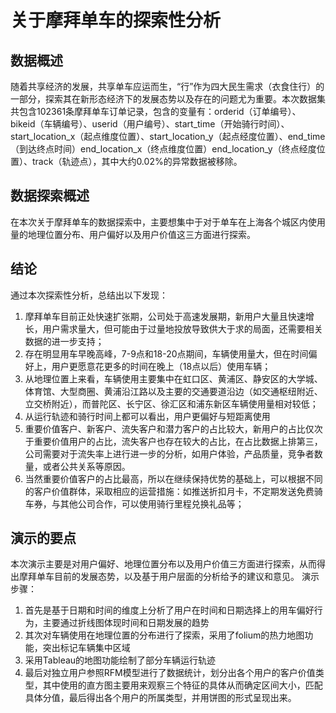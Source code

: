 # 关于摩拜单车的探索性分析

## 数据概述
随着共享经济的发展，共享单车应运而生，“行”作为四大民生需求（衣食住行）的一部分，探索其在新形态经济下的发展态势以及存在的问题尤为重要。本次数据集共包含102361条摩拜单车订单记录，包含的变量有：orderid（订单编号）、bikeid（车辆编号）、userid（用户编号）、start_time（开始骑行时间）、start_location_x（起点维度位置）、start_location_y（起点经度位置）、end_time（到达终点时间）end_location_x（终点维度位置）end_location_y（终点经度位置）、track（轨迹点），其中大约0.02%的异常数据被移除。

## 数据探索概述
在本次关于摩拜单车的数据探索中，主要想集中于对于单车在上海各个城区内使用量的地理位置分布、用户偏好以及用户价值这三方面进行探索。

## 结论

通过本次探索性分析，总结出以下发现：

1. 摩拜单车目前正处快速扩张期，公司处于高速发展期，新用户大量且快速增长，用户需求量大，但可能由于过量地投放导致供大于求的局面，还需要相关数据的进一步支持；
2. 存在明显用车早晚高峰，7-9点和18-20点期间，车辆使用量大，但在时间偏好上，用户更愿意花更多的时间在晚上（18点以后）使用车辆；
3. 从地理位置上来看，车辆使用主要集中在虹口区、黄浦区、静安区的大学城、体育馆、大型商圈、黄浦沿江路以及主要的交通要道沿边（如交通枢纽附近、立交桥附近），而普陀区、长宁区、徐汇区和浦东新区车辆使用量相对较低；
4. 从运行轨迹和骑行时间上都可以看出，用户更偏好与短距离使用
5. 重要价值客户、新客户、流失客户和潜力客户的占比较大，新用户的占比仅次于重要价值用户的占比，流失客户也存在较大的占比，在占比数据上排第三，公司需要对于流失率上进行进一步的分析，如用户体验，产品质量，竞争者数量，或者公共关系等原因。
6. 当然重要价值客户的占比最高，所以在继续保持优势的基础上，可以根据不同的客户价值群体，采取相应的运营措施：如推送折扣月卡，不定期发送免费骑车券，与其他公司合作，可以使用骑行里程兑换礼品等；


## 演示的要点

本次演示主要是对用户偏好、地理位置分布以及用户价值三方面进行探索，从而得出摩拜单车目前的发展态势，以及基于用户层面的分析给予的建议和意见。
演示步骤：

1. 首先是基于日期和时间的维度上分析了用户在时间和日期选择上的用车偏好行为，主要通过折线图体现时间和日期发展的趋势
2. 其次对车辆使用在地理位置的分布进行了探索，采用了folium的热力地图功能，突出标记车辆集中区域
3. 采用Tableau的地图功能绘制了部分车辆运行轨迹
4. 最后对独立用户参照RFM模型进行了数据统计，划分出各个用户的客户价值类型，其中使用的直方图主要用来观察三个特征的具体从而确定区间大小，匹配具体分值，最后得出各个用户的所属类型，并用饼图的形式呈现出来。
